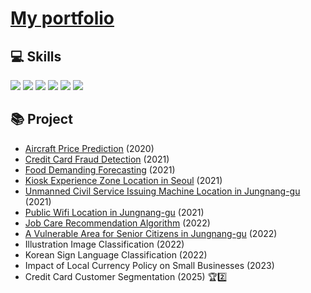 # [My portfolio](https://www.notion.so/Jeong-Sollip-766aafe8381747f2817ac954ae6aaa93?pvs=4)

<!--
**jeongsl/jeongsl** is a ✨ _special_ ✨ repository because its `README.md` (this file) appears on your GitHub profile.
### Hi there 👋
Here are some ideas to get you started:

- 🔭 I’m currently working on ...
- 🌱 I’m currently learning ...
- 👯 I’m looking to collaborate on ...
- 🤔 I’m looking for help with ...
- 💬 Ask me about ...
- 📫 How to reach me: ...
- 😄 Pronouns: ...
- ⚡ Fun fact: ...
-->


## 💻 Skills

<img src="https://img.shields.io/badge/Python-14354C?style=for-the-badge&logo=python&logoColor=white"/> <img src="https://img.shields.io/badge/R-276DC3?style=for-the-badge&logo=r&logoColor=white"/> <img src="https://img.shields.io/badge/MySQL-4479A1?style=for-the-badge&logo=mysql&logoColor=white"/> <img src="https://img.shields.io/badge/sas-339AF0?style=for-the-badge&logo=sas&logoColor=white"/> <img src="https://img.shields.io/badge/spss-1572B6?style=for-the-badge&logo=spss&logoColor=white"/> <img src="https://img.shields.io/badge/Qgis-589632?style=for-the-badge&logo=qgis&logoColor=white"/>



## 📚 Project

- [Aircraft Price Prediction](https://github.com/jeongsl/aircraft-price-prediction) (2020)
- [Credit Card Fraud Detection](https://github.com/jeongsl/credit-card-fraud-detection) (2021)
- [Food Demanding Forecasting](https://github.com/jeongsl/food-demand-forecasting) (2021)
- [Kiosk Experience Zone Location in Seoul](https://github.com/jeongsl/kiosk-experience-zone-location) (2021)
- [Unmanned Civil Service Issuing Machine Location in Jungnang-gu](https://github.com/jeongsl/unmanned-civil-service-issuing-machine) (2021)
- [Public Wifi Location in Jungnang-gu](https://github.com/jeongsl/public-wifi-location) (2021)
- [Job Care Recommendation Algorithm](https://github.com/jeongsl/job-care-recommendation) (2022)
- [A Vulnerable Area for Senior Citizens in Jungnang-gu](https://github.com/jeongsl/vulnerable-area-for-senior-citizens) (2022)
- Illustration Image Classification (2022)
- Korean Sign Language Classification (2022)
- Impact of Local Currency Policy on Small Businesses (2023)
- Credit Card Customer Segmentation (2025) :trophy::two:

